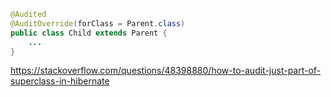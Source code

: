 ```java
@Audited
@AuditOverride(forClass = Parent.class)
public class Child extends Parent {
    ...
}
```

https://stackoverflow.com/questions/48398880/how-to-audit-just-part-of-superclass-in-hibernate
